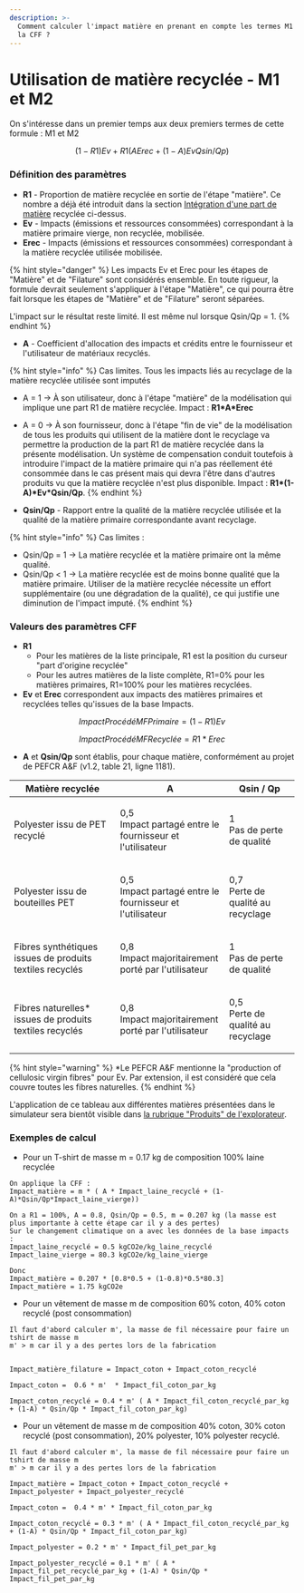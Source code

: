 ```yaml
---
description: >-
  Comment calculer l'impact matière en prenant en compte les termes M1 et M2 de
  la CFF ?
---
```


# Utilisation de matière recyclée - M1 et M2

On s'intéresse dans un premier temps aux deux premiers termes de cette formule : M1 et M2

$$
(1-R1)Ev + R1(AErec + (1-A)EvQsin/Qp)
$$

### Définition des paramètres

* **R1** - Proportion de matière recyclée en sortie de l'étape "matière". Ce nombre a déjà été introduit dans la section [Intégration d'une part de matière](circular-footprint-formula-cff-matiere.md#integration-dune-part-de-matiere-recyclee) recyclée ci-dessus.
* **Ev** - Impacts (émissions et ressources consommées) correspondant à la matière primaire vierge, non recyclée, mobilisée.
* **Erec** - Impacts (émissions et ressources consommées) correspondant à la matière recyclée utilisée mobilisée.

{% hint style="danger" %}
Les impacts Ev et Erec pour les étapes de "Matière" et de "Filature" sont considérés ensemble. En toute rigueur, la formule devrait seulement s'appliquer à l'étape "Matière", ce qui pourra être fait lorsque les étapes de "Matière" et de "Filature" seront séparées.

L'impact sur le résultat reste limité. Il est même nul lorsque Qsin/Qp = 1.
{% endhint %}

* **A** - Coefficient d'allocation des impacts et crédits entre le fournisseur et l'utilisateur de matériaux recyclés.

{% hint style="info" %}
Cas limites. Tous les impacts liés au recyclage de la matière recyclée utilisée sont imputés

* A = 1 -> À son utilisateur, donc à l'étape "matière" de la modélisation qui implique une part R1 de matière recyclée. Impact : **R1\*A\*Erec**
* A = 0 -> À son fournisseur, donc à l'étape "fin de vie" de la modélisation de tous les produits qui utilisent de la matière dont le recyclage va permettre la production de la part R1 de matière recyclée dans la présente modélisation. Un système de compensation conduit toutefois à introduire l'impact de la matière primaire qui n'a pas réellement été consommée dans le cas présent mais qui devra l'être dans d'autres produits vu que la matière recyclée n'est plus disponible. Impact : **R1\*(1-A)\*Ev\*Qsin/Qp**.
{% endhint %}

* **Qsin/Qp** - Rapport entre la qualité de la matière recyclée utilisée et la qualité de la matière primaire correspondante avant recyclage.

{% hint style="info" %}
Cas limites :

* Qsin/Qp = 1 -> La matière recyclée et la matière primaire ont la même qualité.
* Qsin/Qp < 1 -> La matière recyclée est de moins bonne qualité que la matière primaire. Utiliser de la matière recyclée nécessite un effort supplémentaire (ou une dégradation de la qualité), ce qui justifie une diminution de l'impact imputé.
{% endhint %}

### Valeurs des paramètres CFF

* **R1**
  * Pour les matières de la liste principale, R1 est la position du curseur "part d'origine recyclée"
  * Pour les autres matières de la liste complète, R1=0% pour les matières primaires, R1=100% pour les matières recyclées.
* **Ev** et **Erec** correspondent aux impacts des matières primaires et recyclées telles qu'issues de la base Impacts.

$$
ImpactProcédéMFPrimaire = (1-R1) Ev
$$

$$
ImpactProcédéMFRecyclée = R1*Erec
$$

* **A** et **Qsin/Qp** sont établis, pour chaque matière, conformément au projet de PEFCR A\&F (v1.2, table 21, ligne 1181).

| Matière recyclée                                         | A                                                                  | Qsin / Qp                                   |
| -------------------------------------------------------- | ------------------------------------------------------------------ | ------------------------------------------- |
| Polyester issu de PET recyclé                            | <p>0,5<br>Impact partagé entre le fournisseur et l'utilisateur</p> | <p>1<br>Pas de perte de qualité</p>         |
| Polyester issu de bouteilles PET                         | <p>0,5<br>Impact partagé entre le fournisseur et l'utilisateur</p> | <p>0,7<br>Perte de qualité au recyclage</p> |
| Fibres synthétiques issues de produits textiles recyclés | <p>0,8<br>Impact majoritairement porté par l'utilisateur</p>       | <p>1<br>Pas de perte de qualité</p>         |
| Fibres naturelles\* issues de produits textiles recyclés | <p>0,8<br>Impact majoritairement porté par l'utilisateur</p>       | <p>0,5<br>Perte de qualité au recyclage</p> |

{% hint style="warning" %}
\*Le PEFCR A\&F mentionne la "production of cellulosic virgin fibres" pour Ev. Par extension, il est considéré que cela couvre toutes les fibres naturelles.
{% endhint %}

L'application de ce tableau aux différentes matières présentées dans le simulateur sera bientôt visible dans [la rubrique "Produits" de l'explorateur](https://ecobalyse.beta.gouv.fr/#/explore/textile/products).

### Exemples de calcul

* Pour un T-shirt de masse m = 0.17 kg de composition 100% laine recyclée

```
On applique la CFF :
Impact_matière = m * ( A * Impact_laine_recyclé + (1-A)*Qsin/Qp*Impact_laine_vierge))

On a R1 = 100%, A = 0.8, Qsin/Qp = 0.5, m = 0.207 kg (la masse est plus importante à cette étape car il y a des pertes) 
Sur le changement climatique on a avec les données de la base impacts : 
Impact_laine_recyclé = 0.5 kgCO2e/kg_laine_recyclé
Impact_laine_vierge = 80.3 kgCO2e/kg_laine_vierge

Donc 
Impact_matière = 0.207 * [0.8*0.5 + (1-0.8)*0.5*80.3]
Impact_matière = 1.75 kgCO2e
```

* Pour un vêtement de masse m de composition 60% coton, 40% coton recyclé (post consommation)

```
Il faut d'abord calculer m', la masse de fil nécessaire pour faire un tshirt de masse m 
m' > m car il y a des pertes lors de la fabrication


Impact_matière_filature = Impact_coton + Impact_coton_recyclé

Impact_coton =  0.6 * m'  * Impact_fil_coton_par_kg

Impact_coton_recyclé = 0.4 * m' ( A * Impact_fil_coton_recyclé_par_kg + (1-A) * Qsin/Qp * Impact_fil_coton_par_kg)
```

* Pour un vêtement de masse m de composition 40% coton, 30% coton recyclé (post consommation), 20% polyester, 10% polyester recyclé.

```
Il faut d'abord calculer m', la masse de fil nécessaire pour faire un tshirt de masse m 
m' > m car il y a des pertes lors de la fabrication

Impact_matière = Impact_coton + Impact_coton_recyclé + Impact_polyester + Impact_polyester_recyclé

Impact_coton =  0.4 * m' * Impact_fil_coton_par_kg

Impact_coton_recyclé = 0.3 * m' ( A * Impact_fil_coton_recyclé_par_kg + (1-A) * Qsin/Qp * Impact_fil_coton_par_kg)

Impact_polyester = 0.2 * m' * Impact_fil_pet_par_kg

Impact_polyester_recyclé = 0.1 * m' ( A * Impact_fil_pet_recyclé_par_kg + (1-A) * Qsin/Qp * Impact_fil_pet_par_kg
```
